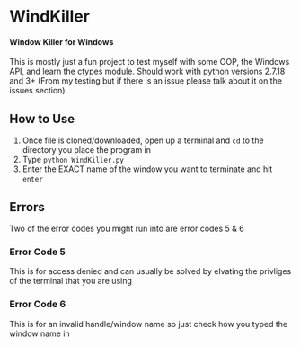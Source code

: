 # WindKiller
#### Window Killer for Windows
This is mostly just a fun project to test myself with some OOP, the Windows API, and learn the ctypes module.
Should work with python versions 2.7.18 and 3+ (From my testing but if there is an issue please talk about it on the issues section)

## How to Use
1. Once file is cloned/downloaded, open up a terminal and `cd` to the directory you place the program in
2. Type `python WindKiller.py`
3. Enter the EXACT name of the window you want to terminate and hit `enter`

## Errors
Two of the error codes you might run into are error codes 5 & 6

### Error Code 5
This is for access denied and can usually be solved by elvating the privliges of the terminal that you are using 

### Error Code 6
This is for an invalid handle/window name so just check how you typed the window name in
